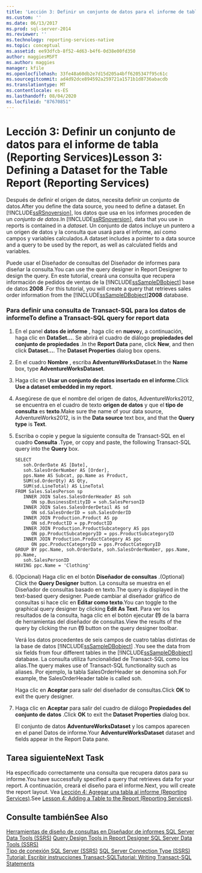 ```yaml
---
title: 'Lección 3: Definir un conjunto de datos para el informe de tabla (Reporting Services) | Microsoft Docs'
ms.custom: ''
ms.date: 06/13/2017
ms.prod: sql-server-2014
ms.reviewer: ''
ms.technology: reporting-services-native
ms.topic: conceptual
ms.assetid: ee93dfcb-8f52-4d63-b4f6-0d38e00fd350
author: maggiesMSFT
ms.author: maggies
manager: kfile
ms.openlocfilehash: 33fe48a60db2e7d15d205a4bff6205347f95c61c
ms.sourcegitcommit: ad4d92dce894592a259721a1571b1d8736abacdb
ms.translationtype: MT
ms.contentlocale: es-ES
ms.lasthandoff: 08/04/2020
ms.locfileid: "87670851"
---
```

# <a name="lesson-3-defining-a-dataset-for-the-table-report-reporting-services"></a><span data-ttu-id="7baed-102">Lección 3: Definir un conjunto de datos para el informe de tabla (Reporting Services)</span><span class="sxs-lookup"><span data-stu-id="7baed-102">Lesson 3: Defining a Dataset for the Table Report (Reporting Services)</span></span>
  <span data-ttu-id="7baed-103">Después de definir el origen de datos, necesita definir un conjunto de datos.</span><span class="sxs-lookup"><span data-stu-id="7baed-103">After you define the data source, you need to define a dataset.</span></span> <span data-ttu-id="7baed-104">En [!INCLUDE[ssRSnoversion](../includes/ssrsnoversion-md.md)], los datos que usa en los informes proceden de un *conjunto de datos*.</span><span class="sxs-lookup"><span data-stu-id="7baed-104">In [!INCLUDE[ssRSnoversion](../includes/ssrsnoversion-md.md)], data that you use in reports is contained in a *dataset*.</span></span> <span data-ttu-id="7baed-105">Un conjunto de datos incluye un puntero a un origen de datos y la consulta que usará para el informe, así como campos y variables calculados.</span><span class="sxs-lookup"><span data-stu-id="7baed-105">A dataset includes a pointer to a data source and a query to be used by the report, as well as calculated fields and variables.</span></span>  
  
 <span data-ttu-id="7baed-106">Puede usar el Diseñador de consultas del Diseñador de informes para diseñar la consulta.</span><span class="sxs-lookup"><span data-stu-id="7baed-106">You can use the query designer in Report Designer to design the query.</span></span> <span data-ttu-id="7baed-107">En este tutorial, creará una consulta que recupera información de pedidos de ventas de la [!INCLUDE[ssSampleDBobject](../includes/sssampledbobject-md.md)] base de datos **2008** .</span><span class="sxs-lookup"><span data-stu-id="7baed-107">For this tutorial, you will create a query that retrieves sales order information from the [!INCLUDE[ssSampleDBobject](../includes/sssampledbobject-md.md)]**2008** database.</span></span>  
  
### <a name="to-define-a-transact-sql-query-for-report-data"></a><span data-ttu-id="7baed-108">Para definir una consulta de Transact-SQL para los datos de informe</span><span class="sxs-lookup"><span data-stu-id="7baed-108">To define a Transact-SQL query for report data</span></span>  
  
1.  <span data-ttu-id="7baed-109">En el panel **datos de informe** , haga clic en **nuevo**y, a continuación, haga clic en **DataSet...**. Se abrirá el cuadro de diálogo **propiedades del conjunto de propiedades** .</span><span class="sxs-lookup"><span data-stu-id="7baed-109">In the **Report Data** pane, click **New**, and then click **Dataset...**. The **Dataset Properties** dialog box opens.</span></span>  
  
2.  <span data-ttu-id="7baed-110">En el cuadro **Nombre** , escriba **AdventureWorksDataset**.</span><span class="sxs-lookup"><span data-stu-id="7baed-110">In the **Name** box, type **AdventureWorksDataset**.</span></span>  
  
3.  <span data-ttu-id="7baed-111">Haga clic en **Usar un conjunto de datos insertado en el informe**.</span><span class="sxs-lookup"><span data-stu-id="7baed-111">Click **Use a dataset embedded in my report**.</span></span>  
  
4.  <span data-ttu-id="7baed-112">Asegúrese de que el nombre del origen de datos, AdventureWorks2012, se encuentra en el cuadro de texto **origen de datos** y que el **tipo de consulta** es **texto**.</span><span class="sxs-lookup"><span data-stu-id="7baed-112">Make sure the name of your data source, AdventureWorks2012, is in the **Data source** text box, and that the **Query type** is **Text**.</span></span>  
  
5.  <span data-ttu-id="7baed-113">Escriba o copie y pegue la siguiente consulta de Transact-SQL en el cuadro **Consulta** .</span><span class="sxs-lookup"><span data-stu-id="7baed-113">Type, or copy and paste, the following Transact-SQL query into the **Query** box.</span></span>  
  
    ```  
    SELECT   
       soh.OrderDate AS [Date],   
       soh.SalesOrderNumber AS [Order],   
       pps.Name AS Subcat, pp.Name as Product,    
       SUM(sd.OrderQty) AS Qty,  
       SUM(sd.LineTotal) AS LineTotal  
    FROM Sales.SalesPerson sp   
       INNER JOIN Sales.SalesOrderHeader AS soh   
          ON sp.BusinessEntityID = soh.SalesPersonID  
       INNER JOIN Sales.SalesOrderDetail AS sd   
          ON sd.SalesOrderID = soh.SalesOrderID  
       INNER JOIN Production.Product AS pp   
          ON sd.ProductID = pp.ProductID  
       INNER JOIN Production.ProductSubcategory AS pps   
          ON pp.ProductSubcategoryID = pps.ProductSubcategoryID  
       INNER JOIN Production.ProductCategory AS ppc   
          ON ppc.ProductCategoryID = pps.ProductCategoryID  
    GROUP BY ppc.Name, soh.OrderDate, soh.SalesOrderNumber, pps.Name, pp.Name,   
       soh.SalesPersonID  
    HAVING ppc.Name = 'Clothing'  
    ```  
  
6.  <span data-ttu-id="7baed-114">(Opcional) Haga clic en el botón **Diseñador de consultas** .</span><span class="sxs-lookup"><span data-stu-id="7baed-114">(Optional) Click the **Query Designer** button.</span></span> <span data-ttu-id="7baed-115">La consulta se muestra en el Diseñador de consultas basado en texto.</span><span class="sxs-lookup"><span data-stu-id="7baed-115">The query is displayed in the text-based query designer.</span></span> <span data-ttu-id="7baed-116">Puede cambiar al diseñador gráfico de consultas si hace clic en **Editar como texto**.</span><span class="sxs-lookup"><span data-stu-id="7baed-116">You can toggle to the graphical query designer by clicking **Edit As Text**.</span></span> <span data-ttu-id="7baed-117">Para ver los resultados de la consulta, haga clic en el botón ejecutar **(!)** de la barra de herramientas del diseñador de consultas.</span><span class="sxs-lookup"><span data-stu-id="7baed-117">View the results of the query by clicking the run **(!)** button on the query designer toolbar.</span></span>  
  
     <span data-ttu-id="7baed-118">Verá los datos procedentes de seis campos de cuatro tablas distintas de la base de datos [!INCLUDE[ssSampleDBobject](../includes/sssampledbobject-md.md)] .</span><span class="sxs-lookup"><span data-stu-id="7baed-118">You see the data from six fields from four different tables in the [!INCLUDE[ssSampleDBobject](../includes/sssampledbobject-md.md)] database.</span></span> <span data-ttu-id="7baed-119">La consulta utiliza funcionalidad de Transact-SQL como los alias.</span><span class="sxs-lookup"><span data-stu-id="7baed-119">The query makes use of Transact-SQL functionality such as aliases.</span></span> <span data-ttu-id="7baed-120">Por ejemplo, la tabla SalesOrderHeader se denomina soh.</span><span class="sxs-lookup"><span data-stu-id="7baed-120">For example, the SalesOrderHeader table is called soh.</span></span>  
  
     <span data-ttu-id="7baed-121">Haga clic en **Aceptar** para salir del diseñador de consultas.</span><span class="sxs-lookup"><span data-stu-id="7baed-121">Click **OK** to exit the query designer.</span></span>  
  
7.  <span data-ttu-id="7baed-122">Haga clic en **Aceptar** para salir del cuadro de diálogo **Propiedades del conjunto de datos** .</span><span class="sxs-lookup"><span data-stu-id="7baed-122">Click **OK** to exit the **Dataset Properties** dialog box.</span></span>  
  
     <span data-ttu-id="7baed-123">El conjunto de datos **AdventureWorksDataset** y los campos aparecen en el panel Datos de informe.</span><span class="sxs-lookup"><span data-stu-id="7baed-123">Your **AdventureWorksDataset** dataset and fields appear in the Report Data pane.</span></span>  
  
## <a name="next-task"></a><span data-ttu-id="7baed-124">Tarea siguiente</span><span class="sxs-lookup"><span data-stu-id="7baed-124">Next Task</span></span>  
 <span data-ttu-id="7baed-125">Ha especificado correctamente una consulta que recupera datos para su informe.</span><span class="sxs-lookup"><span data-stu-id="7baed-125">You have successfully specified a query that retrieves data for your report.</span></span> <span data-ttu-id="7baed-126">A continuación, creará el diseño para el informe.</span><span class="sxs-lookup"><span data-stu-id="7baed-126">Next, you will create the report layout.</span></span> <span data-ttu-id="7baed-127">Vea [Lección 4: Agregar una tabla al informe &#40;Reporting Services&#41;](lesson-4-adding-a-table-to-the-report-reporting-services.md).</span><span class="sxs-lookup"><span data-stu-id="7baed-127">See [Lesson 4: Adding a Table to the Report &#40;Reporting Services&#41;](lesson-4-adding-a-table-to-the-report-reporting-services.md).</span></span>  
  
## <a name="see-also"></a><span data-ttu-id="7baed-128">Consulte también</span><span class="sxs-lookup"><span data-stu-id="7baed-128">See Also</span></span>  
 <span data-ttu-id="7baed-129">[Herramientas de diseño de consultas en Diseñador de informes SQL Server Data Tools &#40;SSRS&#41;](report-data/query-design-tools-ssrs.md) </span><span class="sxs-lookup"><span data-stu-id="7baed-129">[Query Design Tools in Report Designer SQL Server Data Tools &#40;SSRS&#41;](report-data/query-design-tools-ssrs.md) </span></span>  
 <span data-ttu-id="7baed-130">[Tipo de conexión SQL Server &#40;SSRS&#41;](report-data/sql-server-connection-type-ssrs.md) </span><span class="sxs-lookup"><span data-stu-id="7baed-130">[SQL Server Connection Type &#40;SSRS&#41;](report-data/sql-server-connection-type-ssrs.md) </span></span>  
 [<span data-ttu-id="7baed-131">Tutorial: Escribir instrucciones Transact-SQL</span><span class="sxs-lookup"><span data-stu-id="7baed-131">Tutorial: Writing Transact-SQL Statements</span></span>](../t-sql/tutorial-writing-transact-sql-statements.md)  
  
  

